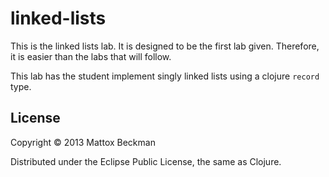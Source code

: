 # linked-lists 

This is the linked lists lab.  It is designed to be the first lab
given.  Therefore, it is easier than the labs that will follow.

This lab has the student implement singly linked lists using a
clojure `record` type.

## License

Copyright © 2013 Mattox Beckman

Distributed under the Eclipse Public License, the same as Clojure.
